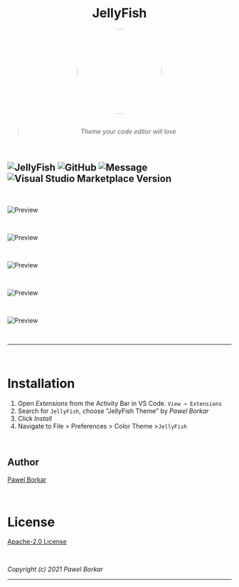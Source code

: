 <div align="center">

# JellyFish 

<img src="https://raw.githubusercontent.com/PawelBorkar/vscode-JellyFish/star/assets/jellyfish.png" height="190px" width="190px" style="border-radius:50%;">

<br>
<br>

> *Theme your code editor will love*

</div>

<br>

![JellyFish](https://img.shields.io/badge/Theme-JellyFish-%23ff0055)
![GitHub](https://img.shields.io/github/license/pawelborkar/vscode-JellyFish?color=%23ff0055&label=License&logo=License&style=flat)
![Message](https://img.shields.io/badge/I%20%E2%9D%A4%20-OpenSource-%23ff0055)
![Visual Studio Marketplace Version](https://img.shields.io/visual-studio-marketplace/v/pawelborkar.jellyfish?color=%23ff0055&label=Latest&logo=Latest&logoColor=%23ff0055)
---

<br>

![Preview](https://raw.githubusercontent.com/PawelBorkar/vscode-JellyFish/star/assets/Preview1.PNG)

<br>

![Preview](https://raw.githubusercontent.com/PawelBorkar/vscode-JellyFish/star/assets/Preview2.PNG)

<br>

![Preview](https://raw.githubusercontent.com/PawelBorkar/vscode-JellyFish/star/assets/Preview3.PNG)

<br>

![Preview](https://raw.githubusercontent.com/PawelBorkar/vscode-JellyFish/star/assets/Preview4.PNG)

<br>

![Preview](https://raw.githubusercontent.com/PawelBorkar/vscode-JellyFish/star/assets/Preview5.PNG)

<br>

  ---
<br>
</div>

# Installation

1. Open  *Extensions* from the Activity Bar  in VS Code. `View → Extensions`
2. Search for `JellyFish`, choose "JellyFish Theme" by *Pawel Borkar*
3. Click *Install*
4. Navigate to File > Preferences > Color Theme >`JellyFish`

<br>

## Author

[Pawel Borkar](https://github.com/pawelborkar) 

<br>


# License

[Apache-2.0 License](LICENSE) 

<br>

*Copyright (c) 2021 Pawel Borkar*

-----